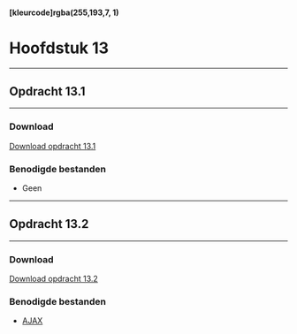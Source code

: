 #### [kleurcode]rgba(255,193,7, 1)

# Hoofdstuk 13

---
## Opdracht 13.1
---

### Download
<a href="https://elo.kw1c.nl/CMS/Studie/811%20ICT-Academie/811%20VakkenInhoud/%5BB.16%20JAV%5D%20Javascript/25187%20%C2%A0%20Applicatie-%20en%20mediaontwikkelaar/Periode%2004/Productie/02.%20Opdrachten/Opdracht%2013.1.pdf" target="_blank">Download opdracht 13.1</a>

### Benodigde bestanden
- Geen

---
## Opdracht 13.2
---

### Download
<a href="https://elo.kw1c.nl/CMS/Studie/811%20ICT-Academie/811%20VakkenInhoud/%5BB.16%20JAV%5D%20Javascript/25187%20%C2%A0%20Applicatie-%20en%20mediaontwikkelaar/Periode%2004/Productie/02.%20Opdrachten/Opdracht%2013.2.pdf" target="_blank">Download opdracht 13.2</a>

### Benodigde bestanden
- <a href="https://www.w3schools.com/jquery/ajax_ajax.asp" target="_blank">AJAX</a> 